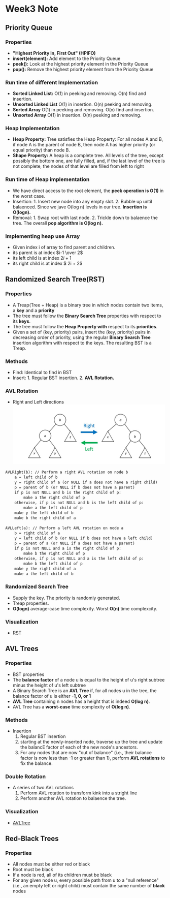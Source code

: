 # Week3 Note
## Priority Queue
### Properties
* **"Highest Priority In, First Out" (HPIFO)**
* **insert(element):** Add element to the Priority Queue
* **peek():** Look at the highest priority element in the Priority Queue
* **pop():** Remove the highest priority element from the Priority Queue
### Run time of different Implementation
* **Sorted Linked List:** O(1) in peeking and removing. O(n) find and insertion.
* **Unsorted Linked List** O(1) in insertion. O(n) peeking and removing.
* **Sorted Array** O(1) in peeking and removing. O(n) find and insertion.
* **Unsorted Array** O(1) in insertion. O(n) peeking and removing.
### Heap Implementation
* **Heap Property:** Tree satisfies the Heap Property: For all nodes A and B, if node A is the parent of node B, then node A has higher priority (or equal priority) than node B.
* **Shape Property:** A heap is a complete tree. All levels of the tree, except possibly the bottom one, are fully filled, and, if the last level of the tree is not complete, the nodes of that level are filled from left to right
### Run time of Heap implementation
* We have direct access to the root element, the **peek operation is O(1)** in the worst case.
* Insertion: 1. Insert new node into any empty slot. 2. Bubble up until balaenced. Since we jave O(log n) levels in our tree. **Insertion is O(logn).**
* Removal: 1. Swap root with last node. 2. Trickle down to balaence the tree. The overall **pop algorithm is O(log n).**
### Implementing heap use Array
* Given index i of array to find parent and children.
* its parent is at index $i-1 \over 2$
* its left child is at index $2i + 1$
* its right child is at index $ 2i + 2$
## Randomized Search Tree(RST)
### Properties
* A Treap(Tree + Heap) is a binary tree in which nodes contain two items, a **key** and a **priority**
* The tree must follow the **Binary Search Tree** properties with respect to its **keys**.
* The tree must follow the **Heap Property with** respect to its **priorities**.
* Given a set of (key, priority) pairs, insert the (key, priority) pairs in decreasing order of priority, using the regular **Binary Search Tree** insertion algorithm with respect to the keys. The resulting BST is a Treap.
### Methods
* Find: Identical to find in BST
* Insert: 1. Regular BST insertion. 2. **AVL Rotation.**
### AVL Rotation
* Right and Left directions
![image](AVLROtation.jpg)
```
AVLRight(b): // Perform a right AVL rotation on node b
    a = left child of b
    y = right child of a (or NULL if a does not have a right child)
    p = parent of b (or NULL if b does not have a parent)
    if p is not NULL and b is the right child of p:
        make a the right child of p
    otherwise, if p is not NULL and b is the left child of p:
        make a the left child of p
    make y the left child of b
    make b the right child of a

AVLLeft(a): // Perform a left AVL rotation on node a
    b = right child of a
    y = left child of b (or NULL if b does not have a left child)
    p = parent of a (or NULL if a does not have a parent)
    if p is not NULL and a is the right child of p:
        make b the right child of p
    otherwise, if p is not NULL and a is the left child of p:
        make b the left child of p
    make y the right child of a
    make a the left child of b
```
### Randomized Search Tree
* Supply the key. The priority is randomly generated.
* Treap properties.
* **O(logn)** average-case time complexity. Worst **O(n)** time complexcity.
### Visualization
- [RST](https://www.cs.usfca.edu/~galles/visualization/Heap.html)
## AVL Trees
### Properties
- BST properties
- The **balance factor** of a node u is equal to the height of u's right subtree minus the height of u's left subtree
- A Binary Search Tree is an **AVL Tree** if, for all nodes u in the tree, the balance factor of u is either **-1, 0, or 1**
- **AVL Tree** containing n nodes has a height that is indeed **O(log n)**.
- AVL Tree has a **worst-case** time complexity of **O(log n)**.
### Methods
- Insertion
    1. Regular BST insertion
    2. starting at the newly-inserted node, traverse up the tree and update the balancE factor of each of the new node's ancestors.
    3. For any nodes that are now "out of balance" (i.e., their balance factor is now less than -1 or greater than 1), perform **AVL rotations** to fix the balance.
### Double Rotation
* A series of two AVL rotations
    1. Perform AVL rotation to transform kink into a stright line
    2. Perform another AVL rotation to balaence the tree.
### Visualization
- [AVLTree](https://www.cs.usfca.edu/~galles/visualization/AVLtree.html)
## Red-Black Trees
### Properties
- All nodes must be either red or black
- Root must be black
- If a node is red, all of its children must be black
- For any given node u, every possible path from u to a "null reference" (i.e., an empty left or right child) must contain the same number of **black** nodes
